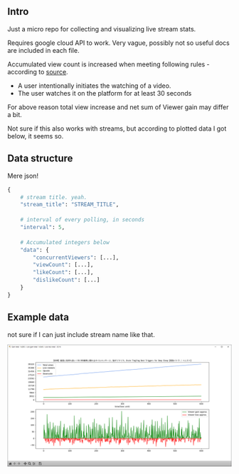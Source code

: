## Intro

Just a micro repo for collecting and visualizing live stream stats.

Requires google cloud API to work. Very vague, possibly not so useful docs are included in each file.

Accumulated view count is increased when meeting following rules - according to [source](https://www.tubics.com/blog/what-counts-as-a-view-on-youtube/).

- A user intentionally initiates the watching of a video.
- The user watches it on the platform for at least 30 seconds

For above reason total view increase and net sum of Viewer gain may differ a bit. 

Not sure if this also works with streams, but according to plotted data I got below, it seems so.


## Data structure

Mere json!

```python
{
    # stream title. yeah.
    "stream_title": "STREAM_TITLE",

    # interval of every polling, in seconds
    "interval": 5,
    
    # Accumulated integers below
    "data": {
        "concurrentViewers": [...],
        "viewCount": [...],
        "likeCount": [...],
        "dislikeCount": [...]
    }
}
```


## Example data

not sure if I can just include stream name like that.

![](demo.png)
